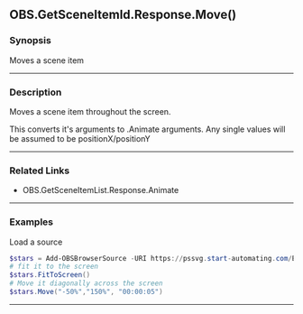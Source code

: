 OBS.GetSceneItemId.Response.Move()
----------------------------------

### Synopsis
Moves a scene item

---

### Description

Moves a scene item throughout the screen.

This converts it's arguments to .Animate arguments.  Any single values will be assumed to be positionX/positionY

---

### Related Links
* OBS.GetSceneItemList.Response.Animate

---

### Examples
Load a source

```PowerShell
$stars = Add-OBSBrowserSource -URI https://pssvg.start-automating.com/Examples/Stars.svg
# fit it to the screen
$stars.FitToScreen()
# Move it diagonally across the screen
$stars.Move("-50%","150%", "00:00:05")
```

---
